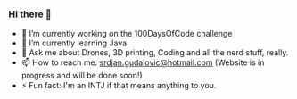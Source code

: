 ### Hi there 👋

<!--
**SrdjanTrail/SrdjanTrail** is a ✨ _special_ ✨ repository because its `README.md` (this file) appears on your GitHub profile.
Here are some ideas to get you started:
-->

- 🔭 I’m currently working on the 100DaysOfCode challenge
- 🌱 I’m currently learning Java
- 💬 Ask me about Drones, 3D printing, Coding and all the nerd stuff, really.
- 📫 How to reach me: srdjan.gudalovic@hotmail.com (Website is in progress and will be done soon!)
- ⚡ Fun fact: I'm an INTJ if that means anything to you.

